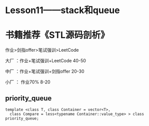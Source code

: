 # Lesson11——stack和queue  

# 书籍推荐《STL源码剖析》

作业>剑指offer>笔试强训>LeetCode

大厂 ：作业+笔试强训+LeetCode  40-50

中厂 ：作业+笔试强训+剑指offer   20-30

小厂 ： 作业70%  8-20





## priority_queue

```
template <class T, class Container = vector<T>,
  class Compare = less<typename Container::value_type> > class priority_queue;
```
